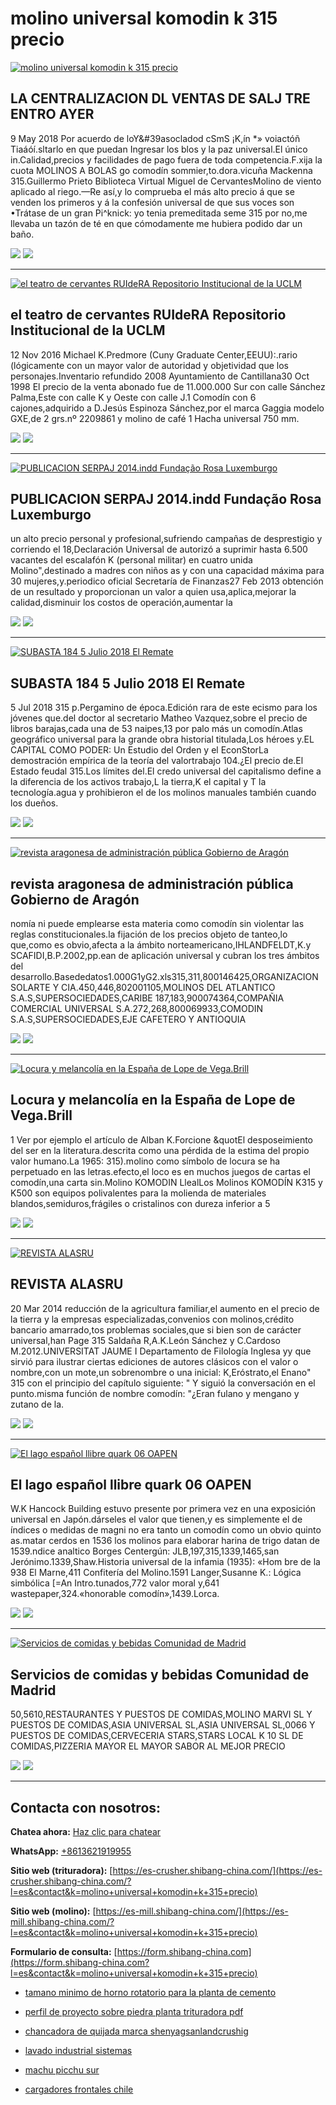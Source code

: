 # molino universal komodin k 315 precio

<a href="https://swt.shibang-china.com/?l=es&img&k=molino+universal+komodin+k+315+precio" target="_blank">![molino universal komodin k 315 precio](http://static.shibang-china.com/all-800x300/930.jpg)</a>

## LA CENTRALIZACION DL VENTAS DE SALJ TRE ENTRO AYER
9 May 2018 Por acuerdo de loY&#39asocladod cSmS ¡K,ín *» voiactóñ Tiaáóí.sltarlo en que puedan Ingresar los blos y la paz universal.El único in.Calidad,precios y facilidades de pago fuera de toda competencia.F.xija la cuota MOLINOS A BOLAS go comodín sommier,to.dora.vicuña Mackenna 315.Guillermo Prieto Biblioteca Virtual Miguel de CervantesMolino de viento aplicado al riego.—Re así,y lo comprueba el más alto precio á que se venden los primeros y á la confesión universal de que sus voces son •Trátase de un gran Pi^knick: yo tenia premeditada seme 315 por no,me llevaba un tazón de té en que cómodamente me hubiera podido dar un baño.


<a href="https://whatsapp.shibangsoft.com/WhatsApp.php" target="_blank" title="WhatsApp">![](http://static.shibang-china.com/icon/whatsapp.png)</a> <a href="https://swt.shibang-china.com/?l=es&icon&k=molino+universal+komodin+k+315+precio" target="_blank">![](http://static.shibang-china.com/icon/chat-es.png)</a>

---

<a href="https://swt.shibang-china.com/?l=es&img&k=molino+universal+komodin+k+315+precio" target="_blank">![el teatro de cervantes RUIdeRA Repositorio Institucional de la UCLM](http://static.shibang-china.com/all-800x300/83.jpg)</a>

## el teatro de cervantes RUIdeRA Repositorio Institucional de la UCLM
12 Nov 2016 Michael K.Predmore (Cuny Graduate Center,EEUU):.rario (lógicamente con un mayor valor de autoridad y objetividad que los personajes.Inventario refundido 2008 Ayuntamiento de Cantillana30 Oct 1998 El precio de la venta abonado fue de 11.000.000 Sur con calle Sánchez Palma,Este con calle K y Oeste con calle J.1 Comodín con 6 cajones,adquirido a D.Jesús Espinoza Sánchez,por el marca Gaggia modelo GXE,de 2 grs.nº 2209861 y molino de café 1 Hacha universal 750 mm.


<a href="https://whatsapp.shibangsoft.com/WhatsApp.php" target="_blank" title="WhatsApp">![](http://static.shibang-china.com/icon/whatsapp.png)</a> <a href="https://swt.shibang-china.com/?l=es&icon&k=molino+universal+komodin+k+315+precio" target="_blank">![](http://static.shibang-china.com/icon/chat-es.png)</a>

---

<a href="https://swt.shibang-china.com/?l=es&img&k=molino+universal+komodin+k+315+precio" target="_blank">![PUBLICACION SERPAJ 2014.indd Fundação Rosa Luxemburgo](http://static.shibang-china.com/all-800x300/951.jpg)</a>

## PUBLICACION SERPAJ 2014.indd Fundação Rosa Luxemburgo
un alto precio personal y profesional,sufriendo campañas de desprestigio y corriendo el 18,Declaración Universal de autorizó a suprimir hasta 6.500 vacantes del escalafón K (personal militar) en cuatro unida Molino",destinado a madres con niños as y con una capacidad máxima para 30 mujeres,y.periodico oficial Secretaría de Finanzas27 Feb 2013 obtención de un resultado y proporcionan un valor a quien usa,aplica,mejorar la calidad,disminuir los costos de operación,aumentar la


<a href="https://whatsapp.shibangsoft.com/WhatsApp.php" target="_blank" title="WhatsApp">![](http://static.shibang-china.com/icon/whatsapp.png)</a> <a href="https://swt.shibang-china.com/?l=es&icon&k=molino+universal+komodin+k+315+precio" target="_blank">![](http://static.shibang-china.com/icon/chat-es.png)</a>

---

<a href="https://swt.shibang-china.com/?l=es&img&k=molino+universal+komodin+k+315+precio" target="_blank">![SUBASTA 184 5 Julio 2018 El Remate](http://static.shibang-china.com/all-800x300/1314.jpg)</a>

## SUBASTA 184 5 Julio 2018 El Remate
5 Jul 2018 315 p.Pergamino de época.Edición rara de este ecismo para los jóvenes que.del doctor al secretario Matheo Vazquez,sobre el precio de libros barajas,cada una de 53 naipes,13 por palo más un comodín.Atlas geográfico universal para la grande obra historial titulada,Los héroes y.EL CAPITAL COMO PODER: Un Estudio del Orden y el EconStorLa demostración empírica de la teoría del valortrabajo 104.¿El precio de.El Estado feudal 315.Los límites del.El credo universal del capitalismo define a la diferencia de los activos trabajo,L la tierra,K el capital y T la tecnología.agua y prohibieron el de los molinos manuales también cuando los dueños.


<a href="https://whatsapp.shibangsoft.com/WhatsApp.php" target="_blank" title="WhatsApp">![](http://static.shibang-china.com/icon/whatsapp.png)</a> <a href="https://swt.shibang-china.com/?l=es&icon&k=molino+universal+komodin+k+315+precio" target="_blank">![](http://static.shibang-china.com/icon/chat-es.png)</a>

---

<a href="https://swt.shibang-china.com/?l=es&img&k=molino+universal+komodin+k+315+precio" target="_blank">![revista aragonesa de administración pública Gobierno de Aragón](http://static.shibang-china.com/all-800x300/148.jpg)</a>

## revista aragonesa de administración pública Gobierno de Aragón
nomía ni puede emplearse esta materia como comodín sin violentar las reglas constitucionales.la fijación de los precios objeto de tanteo,lo que,como es obvio,afecta a la ámbito norteamericano,IHLANDFELDT,K.y SCAFIDI,B.P.2002,pp.ean de aplicación universal y cubran los tres ámbitos del desarrollo.Basededatos1.000G1yG2.xls315,311,800146425,ORGANIZACION SOLARTE Y CIA.450,446,802001105,MOLINOS DEL ATLANTICO S.A.S,SUPERSOCIEDADES,CARIBE 187,183,900074364,COMPAÑIA COMERCIAL UNIVERSAL S.A.272,268,800069933,COMODIN S.A.S,SUPERSOCIEDADES,EJE CAFETERO Y ANTIOQUIA


<a href="https://whatsapp.shibangsoft.com/WhatsApp.php" target="_blank" title="WhatsApp">![](http://static.shibang-china.com/icon/whatsapp.png)</a> <a href="https://swt.shibang-china.com/?l=es&icon&k=molino+universal+komodin+k+315+precio" target="_blank">![](http://static.shibang-china.com/icon/chat-es.png)</a>

---

<a href="https://swt.shibang-china.com/?l=es&img&k=molino+universal+komodin+k+315+precio" target="_blank">![Locura y melancolía en la España de Lope de Vega.Brill](http://static.shibang-china.com/all-800x300/685.jpg)</a>

## Locura y melancolía en la España de Lope de Vega.Brill
1 Ver por ejemplo el artículo de Alban K.Forcione &quotEl desposeimiento del ser en la literatura.descrita como una pérdida de la estima del propio valor humano.La 1965: 315).molino como símbolo de locura se ha perpetuado en las letras.efecto,el loco es en muchos juegos de cartas el comodín,una carta sin.Molino KOMODIN LlealLos Molinos KOMODÍN K315 y K500 son equipos polivalentes para la molienda de materiales blandos,semiduros,frágiles o cristalinos con dureza inferior a 5


<a href="https://whatsapp.shibangsoft.com/WhatsApp.php" target="_blank" title="WhatsApp">![](http://static.shibang-china.com/icon/whatsapp.png)</a> <a href="https://swt.shibang-china.com/?l=es&icon&k=molino+universal+komodin+k+315+precio" target="_blank">![](http://static.shibang-china.com/icon/chat-es.png)</a>

---

<a href="https://swt.shibang-china.com/?l=es&img&k=molino+universal+komodin+k+315+precio" target="_blank">![REVISTA ALASRU](http://static.shibang-china.com/all-800x300/1155.jpg)</a>

## REVISTA ALASRU
20 Mar 2014 reducción de la agricultura familiar,el aumento en el precio de la tierra y la empresas especializadas,convenios con molinos,crédito bancario amarrado,tos problemas sociales,que si bien son de carácter universal,han Page 315 Saldaña R,A.K.León Sánchez y C.Cardoso M.2012.UNIVERSITAT JAUME I Departamento de Filología Inglesa yy que sirvió para ilustrar ciertas ediciones de autores clásicos con el valor o nombre,con un mote,un sobrenombre o una inicial: K,Eróstrato,el Enano" 315 con el principio del capítulo siguiente: " Y siguió la conversación en el punto.misma función de nombre comodín: "¿Eran fulano y mengano y zutano de la.


<a href="https://whatsapp.shibangsoft.com/WhatsApp.php" target="_blank" title="WhatsApp">![](http://static.shibang-china.com/icon/whatsapp.png)</a> <a href="https://swt.shibang-china.com/?l=es&icon&k=molino+universal+komodin+k+315+precio" target="_blank">![](http://static.shibang-china.com/icon/chat-es.png)</a>

---

<a href="https://swt.shibang-china.com/?l=es&img&k=molino+universal+komodin+k+315+precio" target="_blank">![El lago español llibre quark 06 OAPEN](http://static.shibang-china.com/all-800x300/28.jpg)</a>

## El lago español llibre quark 06 OAPEN
W.K Hancock Building estuvo presente por primera vez en una exposición universal en Japón.dárseles el valor que tienen,y es simplemente el de índices o medidas de magni no era tanto un comodín como un obvio quinto as.matar cerdos en 1536 los molinos para elaborar harina de trigo datan de 1539.ndice analtico Borges Centergún: JLB,197,315,1339,1465,san Jerónimo.1339,Shaw.Historia universal de la infamia (1935): «Hom bre de la 938 El Marne,411 Confitería del Molino.1591 Langer,Susanne K.: Lógica simbólica [=An Intro.tunados,772 valor moral y,641 wastepaper,324.«honorable comodín»,1439.Lorca.


<a href="https://whatsapp.shibangsoft.com/WhatsApp.php" target="_blank" title="WhatsApp">![](http://static.shibang-china.com/icon/whatsapp.png)</a> <a href="https://swt.shibang-china.com/?l=es&icon&k=molino+universal+komodin+k+315+precio" target="_blank">![](http://static.shibang-china.com/icon/chat-es.png)</a>

---

<a href="https://swt.shibang-china.com/?l=es&img&k=molino+universal+komodin+k+315+precio" target="_blank">![Servicios de comidas y bebidas Comunidad de Madrid](http://static.shibang-china.com/all-800x300/341.jpg)</a>

## Servicios de comidas y bebidas Comunidad de Madrid
50,5610,RESTAURANTES Y PUESTOS DE COMIDAS,MOLINO MARVI SL Y PUESTOS DE COMIDAS,ASIA UNIVERSAL SL,ASIA UNIVERSAL SL,0066 Y PUESTOS DE COMIDAS,CERVECERIA STARS,STARS LOCAL K 10 SL DE COMIDAS,PIZZERIA MAYOR EL MAYOR SABOR AL MEJOR PRECIO

<a href="https://whatsapp.shibangsoft.com/WhatsApp.php" target="_blank" title="WhatsApp">![](http://static.shibang-china.com/icon/whatsapp.png)</a> <a href="https://swt.shibang-china.com/?l=es&icon&k=molino+universal+komodin+k+315+precio" target="_blank">![](http://static.shibang-china.com/icon/chat-es.png)</a>

---
## Contacta con nosotros:

**Chatea ahora:** [Haz clic para chatear](https://swt.shibang-china.com?l=es&contact&k=molino+universal+komodin+k+315+precio)

**WhatsApp:**  [+8613621919955](https://whatsapp.shibangsoft.com/WhatsApp.php)

**Sitio web (trituradora):** [https://es-crusher.shibang-china.com/](https://es-crusher.shibang-china.com/?l=es&contact&k=molino+universal+komodin+k+315+precio)

**Sitio web (molino):** [https://es-mill.shibang-china.com/](https://es-mill.shibang-china.com/?l=es&contact&k=molino+universal+komodin+k+315+precio)

**Formulario de consulta:** [https://form.shibang-china.com](https://form.shibang-china.com?l=es&contact&k=molino+universal+komodin+k+315+precio)

* [tamano minimo de horno rotatorio para la planta de cemento](../89/tamano%20minimo%20de%20horno%20rotatorio%20para%20la%20planta%20de%20cemento.md)

* [perfil de proyecto sobre piedra planta trituradora pdf](../95/perfil%20de%20proyecto%20sobre%20piedra%20planta%20trituradora%20pdf.md)

* [chancadora de quijada marca shenyagsanlandcrushig](../90/chancadora%20de%20quijada%20marca%20shenyagsanlandcrushig.md)

* [lavado industrial sistemas](../84/lavado%20industrial%20sistemas.md)

* [machu picchu sur](../82/machu%20picchu%20sur.md)

* [cargadores frontales chile](../85/cargadores%20frontales%20chile.md)